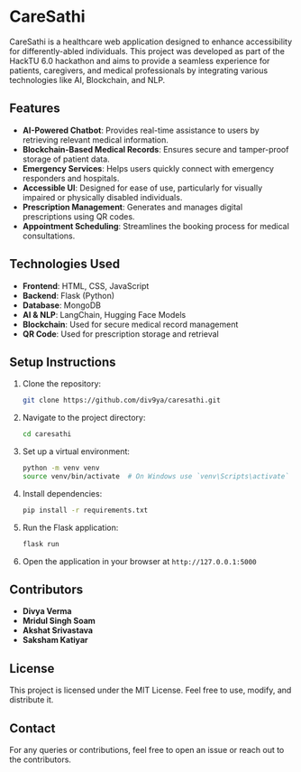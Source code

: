 # CareSathi

CareSathi is a healthcare web application designed to enhance accessibility for differently-abled individuals. This project was developed as part of the HackTU 6.0 hackathon and aims to provide a seamless experience for patients, caregivers, and medical professionals by integrating various technologies like AI, Blockchain, and NLP.

## Features
- **AI-Powered Chatbot**: Provides real-time assistance to users by retrieving relevant medical information.
- **Blockchain-Based Medical Records**: Ensures secure and tamper-proof storage of patient data.
- **Emergency Services**: Helps users quickly connect with emergency responders and hospitals.
- **Accessible UI**: Designed for ease of use, particularly for visually impaired or physically disabled individuals.
- **Prescription Management**: Generates and manages digital prescriptions using QR codes.
- **Appointment Scheduling**: Streamlines the booking process for medical consultations.

## Technologies Used
- **Frontend**: HTML, CSS, JavaScript
- **Backend**: Flask (Python)
- **Database**: MongoDB
- **AI & NLP**: LangChain, Hugging Face Models
- **Blockchain**: Used for secure medical record management
- **QR Code**: Used for prescription storage and retrieval

## Setup Instructions
1. Clone the repository:
   ```sh
   git clone https://github.com/div9ya/caresathi.git
   ```
2. Navigate to the project directory:
   ```sh
   cd caresathi
   ```
3. Set up a virtual environment:
   ```sh
   python -m venv venv
   source venv/bin/activate  # On Windows use `venv\Scripts\activate`
   ```
4. Install dependencies:
   ```sh
   pip install -r requirements.txt
   ```
5. Run the Flask application:
   ```sh
   flask run
   ```
6. Open the application in your browser at `http://127.0.0.1:5000`

## Contributors
- **Divya Verma**
- **Mridul Singh Soam**
- **Akshat Srivastava**
- **Saksham Katiyar**

## License
This project is licensed under the MIT License. Feel free to use, modify, and distribute it.

## Contact
For any queries or contributions, feel free to open an issue or reach out to the contributors.

